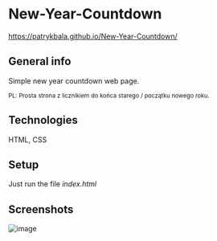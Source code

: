 # New-Year-Countdown
https://patrykbala.github.io/New-Year-Countdown/

## General info
Simple new year countdown web page.

<sub> PL: Prosta strona z licznikiem do końca starego / początku nowego roku.</sub>

## Technologies
HTML, CSS

## Setup
Just run the file *index.html*

## Screenshots
![image](https://github.com/PatrykBala/New-Year-Countdown/assets/73967948/04c43ffc-b96b-48a3-87ff-a5176285f945)
